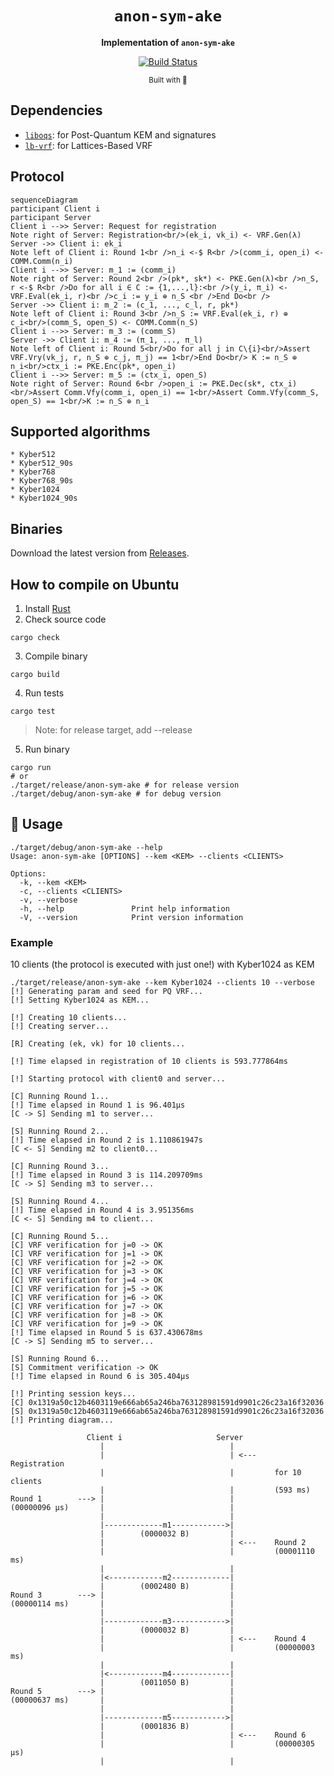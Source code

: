 <div align="center">

  <h1><code>anon-sym-ake</code></h1>

  <strong>Implementation of `anon-sym-ake`</strong>

  <p>
    <a href="https://github.com/jiep/anon-sym-ake/actions"><img src="https://github.com/jiep/anon-sym-ake/actions/workflows/rust.yml/badge.svg" alt="Build Status" /></a>
  </p>

  <sub>Built with 🦀</sub>
</div>

## Dependencies

* [`liboqs`](https://github.com/open-quantum-safe/liboqs-rust): for Post-Quantum KEM and signatures
* [`lb-vrf`](https://github.com/zhenfeizhang/lb-vrf): for Lattices-Based VRF

## Protocol

```mermaid
sequenceDiagram
participant Client i
participant Server
Client i -->> Server: Request for registration
Note right of Server: Registration<br/>(ek_i, vk_i) <- VRF.Gen(λ)
Server ->> Client i: ek_i
Note left of Client i: Round 1<br />n_i <-$ R<br />(comm_i, open_i) <- COMM.Comm(n_i)
Client i -->> Server: m_1 := (comm_i)
Note right of Server: Round 2<br />(pk*, sk*) <- PKE.Gen(λ)<br />n_S, r <-$ R<br />Do for all i ∈ C := {1,...,l}:<br />(y_i, π_i) <- VRF.Eval(ek_i, r)<br />c_i := y_i ⊕ n_S <br />End Do<br />
Server ->> Client i: m_2 := (c_1, ..., c_l, r, pk*)
Note left of Client i: Round 3<br />n_S := VRF.Eval(ek_i, r) ⊕ c_i<br/>(comm_S, open_S) <- COMM.Comm(n_S) 
Client i -->> Server: m_3 := (comm_S)
Server ->> Client i: m_4 := (π_1, ..., π_l)
Note left of Client i: Round 5<br/>Do for all j in C\{i}<br/>Assert VRF.Vry(vk_j, r, n_S ⊕ c_j, π_j) == 1<br/>End Do<br/> K := n_S ⊕ n_i<br/>ctx_i := PKE.Enc(pk*, open_i)
Client i -->> Server: m_5 := (ctx_i, open_S)
Note right of Server: Round 6<br />open_i := PKE.Dec(sk*, ctx_i)<br/>Assert Comm.Vfy(comm_i, open_i) == 1<br/>Assert Comm.Vfy(comm_S, open_S) == 1<br/>K := n_S ⊕ n_i
```

## Supported algorithms
  
    * Kyber512
    * Kyber512_90s
    * Kyber768
    * Kyber768_90s
    * Kyber1024
    * Kyber1024_90s

## Binaries

Download the latest version from [Releases](https://github.com/jiep/anon-sym-ake/releases).

## How to compile on Ubuntu

1. Install [Rust](https://www.rust-lang.org/tools/install)
2. Check source code

```
cargo check
``` 

3. Compile binary

```
cargo build
``` 

4. Run tests

```
cargo test
```

> Note: for release target, add --release

5. Run binary

```
cargo run
# or
./target/release/anon-sym-ake # for release version
./target/debug/anon-sym-ake # for debug version
```

## 🚴 Usage

```
./target/debug/anon-sym-ake --help
Usage: anon-sym-ake [OPTIONS] --kem <KEM> --clients <CLIENTS>

Options:
  -k, --kem <KEM>          
  -c, --clients <CLIENTS>  
  -v, --verbose            
  -h, --help               Print help information
  -V, --version            Print version information
```

### Example

10 clients (the protocol is executed with just one!) with Kyber1024 as KEM

```
./target/release/anon-sym-ake --kem Kyber1024 --clients 10 --verbose
[!] Generating param and seed for PQ VRF...
[!] Setting Kyber1024 as KEM...

[!] Creating 10 clients...
[!] Creating server...

[R] Creating (ek, vk) for 10 clients...

[!] Time elapsed in registration of 10 clients is 593.777864ms

[!] Starting protocol with client0 and server...

[C] Running Round 1...
[!] Time elapsed in Round 1 is 96.401µs
[C -> S] Sending m1 to server...

[S] Running Round 2...
[!] Time elapsed in Round 2 is 1.110861947s
[C <- S] Sending m2 to client0...

[C] Running Round 3...
[!] Time elapsed in Round 3 is 114.209709ms
[C -> S] Sending m3 to server...

[S] Running Round 4...
[!] Time elapsed in Round 4 is 3.951356ms
[C <- S] Sending m4 to client...

[C] Running Round 5...
[C] VRF verification for j=0 -> OK
[C] VRF verification for j=1 -> OK
[C] VRF verification for j=2 -> OK
[C] VRF verification for j=3 -> OK
[C] VRF verification for j=4 -> OK
[C] VRF verification for j=5 -> OK
[C] VRF verification for j=6 -> OK
[C] VRF verification for j=7 -> OK
[C] VRF verification for j=8 -> OK
[C] VRF verification for j=9 -> OK
[!] Time elapsed in Round 5 is 637.430678ms
[C -> S] Sending m5 to server...

[S] Running Round 6...
[S] Commitment verification -> OK
[!] Time elapsed in Round 6 is 305.404µs

[!] Printing session keys...
[C] 0x1319a50c12b4603119e666ab65a246ba763128981591d9901c26c23a16f32036
[S] 0x1319a50c12b4603119e666ab65a246ba763128981591d9901c26c23a16f32036
[!] Printing diagram...

                 Client i                     Server
                    |                            |
                    |                            | <---    Registration 
                    |                            |         for 10 clients
                    |                            |         (593 ms)
Round 1        ---> |                            |
(00000096 µs)       |                            |
                    |                            |
                    |-------------m1------------>|
                    |        (0000032 B)         |
                    |                            | <---    Round 2
                    |                            |         (00001110 ms)
                    |                            |
                    |<------------m2-------------|
                    |        (0002480 B)         |
Round 3        ---> |                            |
(00000114 ms)       |                            |
                    |                            |
                    |-------------m3------------>|
                    |        (0000032 B)         |   
                    |                            | <---    Round 4
                    |                            |         (00000003 ms)
                    |                            |
                    |<------------m4-------------|
                    |        (0011050 B)         |
Round 5        ---> |                            |
(00000637 ms)       |                            |
                    |                            |
                    |-------------m5------------>|
                    |        (0001836 B)         |   
                    |                            | <---    Round 6
                    |                            |         (00000305 µs)
                    |                            |

```